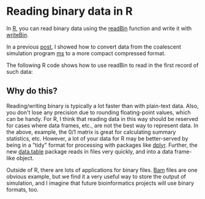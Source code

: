 # Reading binary data in R

In [R](http://www.r-project.org), you can read binary data using the [readBin](https://stat.ethz.ch/R-manual/R-devel/library/base/html/readBin.html) function and write it with [writeBin](https://stat.ethz.ch/R-manual/R-devel/library/base/html/readBin.html).

In a previous [post](ms2bin.html), I showed how to convert data from the coalescent simulation program [ms](http://http://home.uchicago.edu/~rhudson1/source/mksamples.html) to a more compact compressed format.

The following R code shows how to use readBin to read in the first record of such data:

<script src="https://gist.github.com/molpopgen/9e8f7ab2711ab751420e.js"></script>

## Why do this?

Reading/writing binary is typically a lot faster than with plain-text data.  Also, you don't lose any precision due to rounding floating-point values, which can be handy.  For R, I think that reading data in this way should be reserved for cases where data frames, etc., are not the best way to represent data.  In the above, example, the 0/1 matrix is great for calculating summary statistics, etc.  However, a lot of your data for R may be better-served by being in a "tidy" format for processing with packages like [dplyr](http://cran.r-project.org/web/packages/dplyr/index.html).  Further, the new [data.table](http://cran.r-project.org/web/packages/data.table/index.html) package reads in files very quickly, and into a data frame-like object.  

Outside of R, there are lots of applications for binary files.  [Bam](http://samtools.github.io/hts-specs/SAMv1.pdf) files are one obvious example, but we find it a very useful way to store the output of simulation, and I imagine that future bioinformatics  projects will use binary formats, too.
